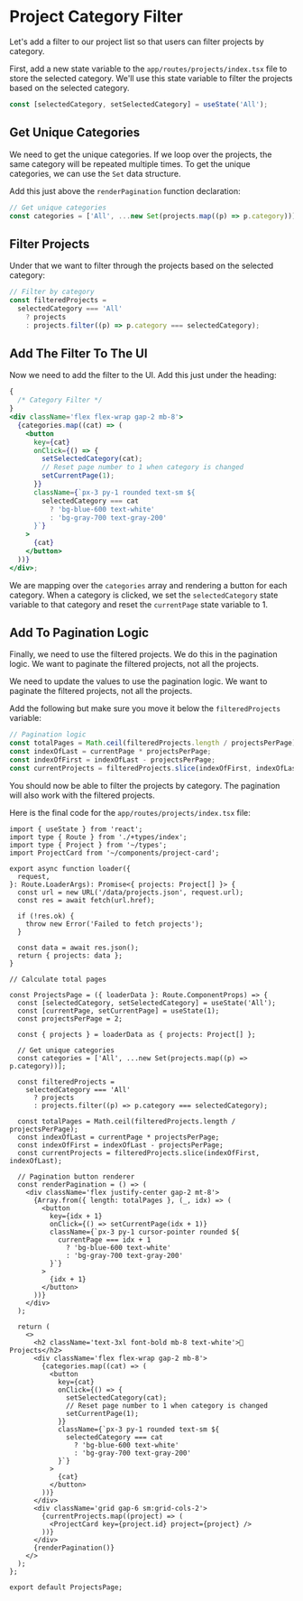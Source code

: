 # Project Category Filter

Let's add a filter to our project list so that users can filter projects by category.

First, add a new state variable to the `app/routes/projects/index.tsx` file to store the selected category. We'll use this state variable to filter the projects based on the selected category.

```jsx
const [selectedCategory, setSelectedCategory] = useState('All');
```

## Get Unique Categories

We need to get the unique categories. If we loop over the projects, the same category will be repeated multiple times. To get the unique categories, we can use the `Set` data structure.

Add this just above the `renderPagination` function declaration:

```jsx
// Get unique categories
const categories = ['All', ...new Set(projects.map((p) => p.category))];
```

## Filter Projects

Under that we want to filter through the projects based on the selected category:

```jsx
// Filter by category
const filteredProjects =
  selectedCategory === 'All'
    ? projects
    : projects.filter((p) => p.category === selectedCategory);
```

## Add The Filter To The UI

Now we need to add the filter to the UI. Add this just under the heading:

```jsx
{
  /* Category Filter */
}
<div className='flex flex-wrap gap-2 mb-8'>
  {categories.map((cat) => (
    <button
      key={cat}
      onClick={() => {
        setSelectedCategory(cat);
        // Reset page number to 1 when category is changed
        setCurrentPage(1);
      }}
      className={`px-3 py-1 rounded text-sm ${
        selectedCategory === cat
          ? 'bg-blue-600 text-white'
          : 'bg-gray-700 text-gray-200'
      }`}
    >
      {cat}
    </button>
  ))}
</div>;
```

We are mapping over the `categories` array and rendering a button for each category. When a category is clicked, we set the `selectedCategory` state variable to that category and reset the `currentPage` state variable to 1.

## Add To Pagination Logic

Finally, we need to use the filtered projects. We do this in the pagination logic. We want to paginate the filtered projects, not all the projects.

We need to update the values to use the pagination logic. We want to paginate the filtered projects, not all the projects.

Add the following but make sure you move it below the `filteredProjects` variable:

```jsx
// Pagination logic
const totalPages = Math.ceil(filteredProjects.length / projectsPerPage);
const indexOfLast = currentPage * projectsPerPage;
const indexOfFirst = indexOfLast - projectsPerPage;
const currentProjects = filteredProjects.slice(indexOfFirst, indexOfLast);
```

You should now be able to filter the projects by category. The pagination will also work with the filtered projects.

Here is the final code for the `app/routes/projects/index.tsx` file:

```tsx
import { useState } from 'react';
import type { Route } from './+types/index';
import type { Project } from '~/types';
import ProjectCard from '~/components/project-card';

export async function loader({
  request,
}: Route.LoaderArgs): Promise<{ projects: Project[] }> {
  const url = new URL('/data/projects.json', request.url);
  const res = await fetch(url.href);

  if (!res.ok) {
    throw new Error('Failed to fetch projects');
  }

  const data = await res.json();
  return { projects: data };
}

// Calculate total pages

const ProjectsPage = ({ loaderData }: Route.ComponentProps) => {
  const [selectedCategory, setSelectedCategory] = useState('All');
  const [currentPage, setCurrentPage] = useState(1);
  const projectsPerPage = 2;

  const { projects } = loaderData as { projects: Project[] };

  // Get unique categories
  const categories = ['All', ...new Set(projects.map((p) => p.category))];

  const filteredProjects =
    selectedCategory === 'All'
      ? projects
      : projects.filter((p) => p.category === selectedCategory);

  const totalPages = Math.ceil(filteredProjects.length / projectsPerPage);
  const indexOfLast = currentPage * projectsPerPage;
  const indexOfFirst = indexOfLast - projectsPerPage;
  const currentProjects = filteredProjects.slice(indexOfFirst, indexOfLast);

  // Pagination button renderer
  const renderPagination = () => (
    <div className='flex justify-center gap-2 mt-8'>
      {Array.from({ length: totalPages }, (_, idx) => (
        <button
          key={idx + 1}
          onClick={() => setCurrentPage(idx + 1)}
          className={`px-3 py-1 cursor-pointer rounded ${
            currentPage === idx + 1
              ? 'bg-blue-600 text-white'
              : 'bg-gray-700 text-gray-200'
          }`}
        >
          {idx + 1}
        </button>
      ))}
    </div>
  );

  return (
    <>
      <h2 className='text-3xl font-bold mb-8 text-white'>🚀 Projects</h2>
      <div className='flex flex-wrap gap-2 mb-8'>
        {categories.map((cat) => (
          <button
            key={cat}
            onClick={() => {
              setSelectedCategory(cat);
              // Reset page number to 1 when category is changed
              setCurrentPage(1);
            }}
            className={`px-3 py-1 rounded text-sm ${
              selectedCategory === cat
                ? 'bg-blue-600 text-white'
                : 'bg-gray-700 text-gray-200'
            }`}
          >
            {cat}
          </button>
        ))}
      </div>
      <div className='grid gap-6 sm:grid-cols-2'>
        {currentProjects.map((project) => (
          <ProjectCard key={project.id} project={project} />
        ))}
      </div>
      {renderPagination()}
    </>
  );
};

export default ProjectsPage;
```
